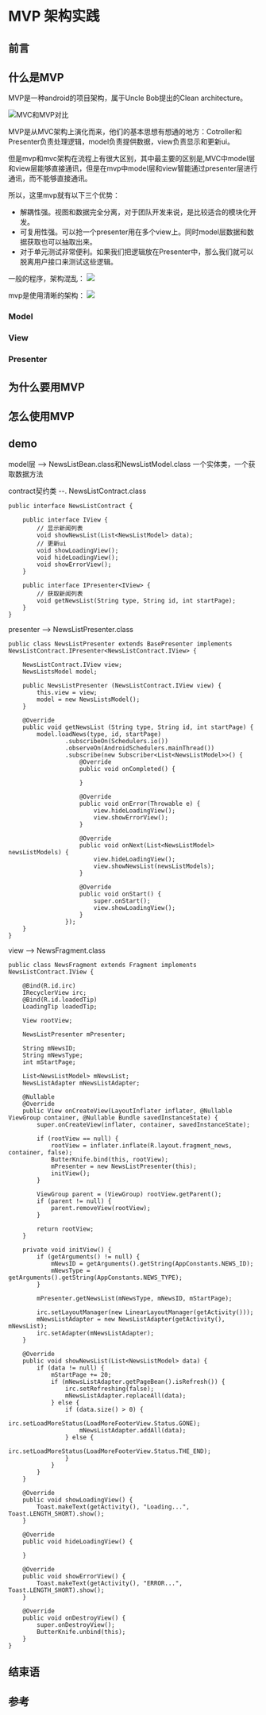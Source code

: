 # MVP 架构实践

## 前言

## 什么是MVP
MVP是一种android的项目架构，属于Uncle Bob提出的Clean architecture。

![MVC和MVP对比](http://www.jcodecraeer.com/uploads/20150313/1426239008578777.png)

MVP是从MVC架构上演化而来，他们的基本思想有想通的地方：Cotroller和Presenter负责处理逻辑，model负责提供数据，view负责显示和更新ui。

但是mvp和mvc架构在流程上有很大区别，其中最主要的区别是,MVC中model层和view层能够直接通讯，但是在mvp中model层和view智能通过presenter层进行通讯，而不能够直接通讯。

所以，这里mvp就有以下三个优势：

* 解耦性强。视图和数据完全分离，对于团队开发来说，是比较适合的模块化开发。
* 可复用性强。可以抢一个presenter用在多个view上。同时model层数据和数据获取也可以抽取出来。
* 对于单元测试非常便利。如果我们把逻辑放在Presenter中，那么我们就可以脱离用户接口来测试这些逻辑。

一般的程序，架构混乱：
![](http://upload-images.jianshu.io/upload_images/2562009-b3b7e5504c8b8bab.png?imageMogr2/auto-orient/strip%7CimageView2/2/w/1240) 

mvp是使用清晰的架构：
![](http://upload-images.jianshu.io/upload_images/2562009-d09c98d10a4543ab.png?imageMogr2/auto-orient/strip%7CimageView2/2/w/1240)

### Model
	
### View

### Presenter

## 为什么要用MVP

## 怎么使用MVP

## demo

model层 --> NewsListBean.class和NewsListModel.class
一个实体类，一个获取数据方法

contract契约类 --. NewsListContract.class

	public interface NewsListContract {

	    public interface IView {
	        // 显示新闻列表
	        void showNewsList(List<NewsListModel> data);
	        // 更新ui
			void showLoadingView();
	        void hideLoadingView();
	        void showErrorView();
	    }
	
	    public interface IPresenter<IView> {
	        // 获取新闻列表
	        void getNewsList(String type, String id, int startPage);
	    }
	}

presenter --> NewsListPresenter.class
	
	public class NewsListPresenter extends BasePresenter implements NewsListContract.IPresenter<NewsListContract.IView> {
	
	    NewsListContract.IView view;
	    NewsListsModel model;
	
	    public NewsListPresenter (NewsListContract.IView view) {
	        this.view = view;
	        model = new NewsListsModel();
	    }
	
	    @Override
	    public void getNewsList (String type, String id, int startPage) {
	        model.loadNews(type, id, startPage)
	                .subscribeOn(Schedulers.io())
	                .observeOn(AndroidSchedulers.mainThread())
	                .subscribe(new Subscriber<List<NewsListModel>>() {
	                    @Override
	                    public void onCompleted() {
	
	                    }
	
	                    @Override
	                    public void onError(Throwable e) {
	                        view.hideLoadingView();
	                        view.showErrorView();
	                    }
	
	                    @Override
	                    public void onNext(List<NewsListModel> newsListModels) {
	                        view.hideLoadingView();
	                        view.showNewsList(newsListModels);
	                    }
	
	                    @Override
	                    public void onStart() {
	                        super.onStart();
	                        view.showLoadingView();
	                    }
	                });
	    }
	}

view --> NewsFragment.class

	public class NewsFragment extends Fragment implements NewsListContract.IView {
	
	    @Bind(R.id.irc)
	    IRecyclerView irc;
	    @Bind(R.id.loadedTip)
	    LoadingTip loadedTip;
	
	    View rootView;
	
	    NewsListPresenter mPresenter;
	
	    String mNewsID;
	    String mNewsType;
	    int mStartPage;
	
	    List<NewsListModel> mNewsList;
	    NewsListAdapter mNewsListAdapter;
	
	    @Nullable
	    @Override
	    public View onCreateView(LayoutInflater inflater, @Nullable ViewGroup container, @Nullable Bundle savedInstanceState) {
	        super.onCreateView(inflater, container, savedInstanceState);
	
	        if (rootView == null) {
	            rootView = inflater.inflate(R.layout.fragment_news, container, false);
	            ButterKnife.bind(this, rootView);
	            mPresenter = new NewsListPresenter(this);
	            initView();
	        }
	
	        ViewGroup parent = (ViewGroup) rootView.getParent();
	        if (parent != null) {
	            parent.removeView(rootView);
	        }
	
	        return rootView;
	    }
	
	    private void initView() {
	        if (getArguments() != null) {
	            mNewsID = getArguments().getString(AppConstants.NEWS_ID);
	            mNewsType = getArguments().getString(AppConstants.NEWS_TYPE);
	        }
	
	        mPresenter.getNewsList(mNewsType, mNewsID, mStartPage);
	
	        irc.setLayoutManager(new LinearLayoutManager(getActivity()));
	        mNewsListAdapter = new NewsListAdapter(getActivity(), mNewsList);
	        irc.setAdapter(mNewsListAdapter);
	    }
	
	    @Override
	    public void showNewsList(List<NewsListModel> data) {
	        if (data != null) {
	            mStartPage += 20;
	            if (mNewsListAdapter.getPageBean().isRefresh()) {
	                irc.setRefreshing(false);
	                mNewsListAdapter.replaceAll(data);
	            } else {
	                if (data.size() > 0) {
	                    irc.setLoadMoreStatus(LoadMoreFooterView.Status.GONE);
	                    mNewsListAdapter.addAll(data);
	                } else {
	                    irc.setLoadMoreStatus(LoadMoreFooterView.Status.THE_END);
	                }
	            }
	        }
	    }
	
	    @Override
	    public void showLoadingView() {
	        Toast.makeText(getActivity(), "Loading...", Toast.LENGTH_SHORT).show();
	    }
	
	    @Override
	    public void hideLoadingView() {
	
	    }
	
	    @Override
	    public void showErrorView() {
	        Toast.makeText(getActivity(), "ERROR...", Toast.LENGTH_SHORT).show();
	    }
	
	    @Override
	    public void onDestroyView() {
	        super.onDestroyView();
	        ButterKnife.unbind(this);
	    }
	}

## 结束语

## 参考